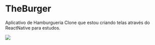 # TheBurger

Aplicativo de Hamburgueria Clone que estou criando telas através do ReactNative para estudos.

 <img src="https://i.ibb.co/1qY2396/The-Burger-Preview.png"/> 
